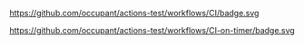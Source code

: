 https://github.com/occupant/actions-test/workflows/CI/badge.svg

https://github.com/occupant/actions-test/workflows/CI-on-timer/badge.svg
